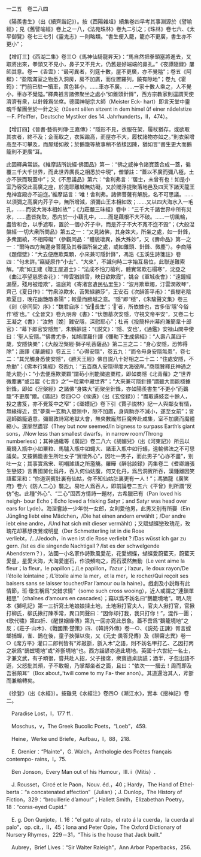 一二五　卷二八四

《陽羨書生》（出《續齊諧記》）。按《酉陽雜俎》續集卷四早考其事淵源於《譬喻經》；見《舊譬喻經》卷上之一八，《法苑珠林》卷九二引之；《珠林》卷七六、《太平御覽》卷七三七引《靈鬼志》一則略類。“書生便入籠，籠亦不更廣，書生亦不更小”；

【增訂三】《西湖二集》卷三○《馬神仙騎龍昇天》：“馬自然把拳頭塞將進去，又取將出來，拳頭又不見小，鼻子又不見大，仍舊是好端端的鼻孔。”《夜譚隨録》屢師其意。卷一《香雲》：“最可異者，列筵十數，屋不更廣，亦不覺隘”；卷五《阿穉》：“盈階滿室之物悉入洞房，房不加廣，而位置羅列，饒有隙地”；卷九《霍筠》：“門前已駐一犢車，黄色甚小，……車亦不廣。……一家十數人乘之，人不覺小，車亦不覺隘。”釋典衹言諸佛聚坐之處小“如錐頭針鋒”，西方宗教家則逕謂天使濟濟有衆，以針鋒爲坐席。德國神秘宗大師（Meister Eck-
hart）即言天堂中靈魂千輩團坐於一針之尖（tûsent sêlen sitzent in dem himel ûf einer nâdelstize－F. Pfeiffer，Deutsche Mystiker des 14. Jahrhunderts，II，474）。

【增訂四】《晉書·藝術列傳·王嘉傳》：“隱形不見，衣服在架，履杖猶存。或欲取其衣者，終不及；企而取之，衣架踰高，而屋亦不大，履杖諸物亦如之。”則衣架增高至不可攀及，而屋矮如故；於鵝籠等故事稍不依樣因陳，猶如言“書生更大而鵝籠則不更廣”耳。

此固釋典常談。《維摩詰所説經·佛國品》第一：“佛之威神令諸寶蓋合成一蓋，徧覆三千大千世界，而此世界廣長之相悉於中現”，僧肇註：“蓋以不廣而彌八極，土亦不狹而現蓋中”；又《不思議品》第六：“舍利弗言：‘居士，未曾有也！如是小室乃容受此高廣之座，於毘耶離城無妨礙，又於閻浮提聚落地邑及四天下諸天龍王鬼神宫殿亦不迫迮。’維摩詰言：‘唯！舍利弗。諸佛菩薩有解脱，名不可思議。……以須彌之高廣内芥子中，無所增減，須彌山王本相如故；……又以四大海水入一毛孔，……而彼大海本相如故’”；《力莊嚴三昧經》卷中：“三千大千諸世界中所有災水，……盡皆掬取，悉内於一小藕孔中，……而是藕根不大不破。……一切風輪，盡皆和合，以手遮取，置於一個小芥子中，而是芥子不大不寬不迮不毁”；《大般湼槃經·一切大衆所問品》第五之一：“又見諸佛，其身姝大，所坐之處，如一針鋒，多衆圍繞，不相障礙”（參觀同品：“體貌瓌異，姝大殊妙”，又《壽命品》第一之一：“爾時四方無邊身菩薩及其眷屬所坐之處，或如錐頭、針鋒、微塵”）。李商隱《題僧壁》：“大去便應欺粟顆，小來兼可隱針鋒”，馮浩《玉溪生詩箋註》卷四：“句未詳。”竊疑原作“小去”、“大來”，不識何時二字始互易位，此聯遂難索解。“欺”如王建《贈王屋道士》：“法成不怕刀槍利，體實常欺石榻寒”，沈亞之《曲江亭望慈恩杳花》：“帶雲猶誤雪，映日欲欺霞”，姚合《軍城夜會》：“遠鐘經漏壓，殘月被燈欺”，温庭筠《寄渚宫遺民弘里生》：“波月欺華燭，汀雲潤故琴”，齊己《夏日作》：“竹衆涼欺水，苔繁緑勝莎”，王安石《次韻答平甫》：“長樹老陰欺夏日，晚花幽艷敵春陽”；較量而勝越之意。“隱”即“穩”，《朱駿聲文集》卷三《刻〈參同契〉序》：“魏君自序：‘安𤔌長生’；‘𤔌’者，所依據也，古多借‘隱’今俗作‘穩’也。”《全晉文》卷九明帝《書》：“伏想墓次安隱，守視文帝平安”，又卷二七王凝之《書》：“汝勉［娩］難安隱，深慰耶心”；杜甫《投簡梓州幕府兼簡韋十郎官》：“幕下郎官安隱無”，朱鶴齡註：“《説文》：‘隱、安也’，《通鑑》安禄山問中使曰：‘聖人安隱。’”佛書尤多，如鳩摩羅什譯《彌勒下生成佛經》：“人壽八萬四千歲，安隱快樂”；《大般湼槃經·獅子吼菩薩品》第二三之二：“身心安隱，恐怖得除”；唐譯《華嚴經》卷五三：“心得安隱”，卷五九：“而令母身安隱無患”，卷七二：“其光觸身悉使安隱”，《勝天王經》佛自説八十好相之二十二：“住處安隱，不危動”；《佛本行集經》卷四九：“五百商人安隱得度大海彼岸。”商隱贊釋氏神通之能大能小：“小去便應欺粟顆”謂苟小則能微逾粟粒，即如商隱《北青蘿》之“世界微塵裏”或吕巖《七言》之“一粒粟中藏世界”；“大來兼可隱針鋒”謂雖大而能穩據針鋒，即如《湼槃經》之諸佛“身姝大”而聚坐針鋒，亦如陽羨書生“不更小”而鵝籠“不更廣”爾。《廣記》卷四○○《侯遹》（出《玄怪録》）：“盡取遹妓妾十餘人，投之書笈，亦不覺笈中之窄”；《瑯嬛記》卷下引《賈子説林》記一人與鄰女有情，無緣得近，忽“夢乘一玄駒入壁隙中，隙不加廣，身與駒亦不減小，遂至女前”；皆逕師鵝籠遺意。彌爾敦詩寫地獄大會，無央數龐然巨魔奔赴咸集，室不加廣而魔體縮小，遂廓然盡容（They but now seemed/In bigness to surpass Earth’s giant sons，/Now less than smallest dwarfs，in narrow room/Throng numberless）；其神通纔等《廣記》卷二八六《胡媚兒》（出《河東記》）所云以萬錢入瓶中小如粟粒、馬驢入瓶中如蠅大、諸車入瓶中如行蟻，遠輸佛法之不可思議矣。又按鵝籠書生所吐女子“實懷外心”，因吐一男子，而此男子“心亦不盡”，别吐一女；其事實爲宋、明嘲謔語之所濫觴。羅曄《醉翁談録》丙集卷二《耆卿譏張生戀妓》言曹國舅化爲丹，吞入何仙姑腹，何又化丹，爲吕洞賓所吞，漢鍾離因笑語藍采和：“你道洞賓肚裏有仙姑，你不知仙姑肚裏更有一人！”；馮猶龍《廣笑府》卷六《防人二心》襲之。易吐人爲吞人，即前論卷二五六《平曾》則所謂“反仿”也。此種“外心”、“二心”固西方情詩一題材，古希臘已有（Pan loved his neigh-
bour Echo；Echo loved a frisking Satyr；and Satyr was head over ears for Lyde）。海湼嘗詠一少年悦一女郎，女則愛他男，此男又别有所娶（Ein Jüngling liebt eine Mädchen，/Die hat einen andern erwählt；/Der andre iebt eine andre，/Und hat sich mit dieser vermählt）；又賦蝴蝶戀玫瑰花，玫瑰花却慕想夜鶯或明星（Der Schmetterling ist in die Rose verliebt，/.../Jedoch，in wen ist die Rose verliebt？/Das wüsst ich gar zu gern. /Ist es die singende Nachtigall？/Ist es der schwelgende Abendstern？），法國一小名家作詩歎風愛花，花愛蝴蝶，蝴蝶愛蔚藍天，蔚藍天愛星，星愛大海，大海愛崖石，作浪頻吻之，而石漠然無動（Le vent aime la fleur；la fleur，le papillon；/Le papillon，l’azur；l’azur，le doux rayon/De l’étoile lointaine；/L’étoile aime la mer，et la mer，le rocher/Qui reçoit ses baisers sans se laisser toucher/Par l’amour ou la haine）。戲劇及小説每有此情節，班·瓊生稱爲“交錯求情”（some such cross wooing），近人或謂之“連鎖單相思”（chaînes d’amours en cascades）；竊以爲不妨名曰“鵝籠境地”。明人院本《獅吼記》第一三折寫土地娘娘撻土地，土地揪打官夫人，官夫人揪打官，官揪打柳氏，柳氏揪打陳季常，異口同聲曰：“因你却打我，我只打你！”，混作一團；《歌代嘯》第四折、《醒世姻緣傳》第九一回亦寫此景象。蓋不啻爲“鵝籠境地”之反；《莊子·山木》、《戰國策·楚策》四、《韓詩外傳》卷一○、《説苑·正諫》胥言螳螂捕蟬，雀、鵲在後，童子挾彈以俟，又《元史·畏答兒傳》及《聊齋志異》卷一○《席方平》灌口二郎判皆有“斧敲斵，斵入木”之語，則不妨名甲打乙、乙因打丙之狀爲“鵲螳境地”或“斧斵境地”也。西方謡諺亦道此境地。英國十六世紀一名士，才兼文武，有子頑很，嘗共赴人招，父子接席，衆賓遶桌談讌；酒半，子忽出語不遜，父怒批其頰，子不敢報，乃掌鄰坐者之面，且曰：“依次一一摑去！周而即及吾翁頰耳”（Box about，’twill come to my Fa-
ther anon）。其道還治其人，斧斵而兼輪轉矣。

《徐登》（出《水經》）。按雖見《水經注》卷四○《漸江水》，實本《搜神記》卷二。











　Paradise Lost，I，177 ff..

　Moschus，v，The Greek Bucolic Poets，“Loeb”，459.

　Heine，Werke und Briefe，Aufbau，I，88，218.

　E. Grenier：“Plainte”，G. Walch，Anthologie des Poètes français contempo-
rains，I，75.

　Ben Jonson，Every Man out of his Humour，III. i（Mitis）.

　J. Rousset，Circé et le Paon，Nouv. éd.，40；Hardy，The Hand of Ethel-
berta：“a concatenated affection”（Julian）；J. Dunlop，The History of Fiction，329：“brouillerie d’amour”；Hallett Smith，Elizabethan Poetry，18：“corss-eyed Cupid.”

　E. g. Don Qunjote，I. 16：“el gato al rato，el rato á la cuerda，la cuerda al 
palo”，op. cit.，II，45；Iona and Peter Opie，The Oxford Dictionary of Nursery Rhymes，229－31，“This is the house that Jack built.”

　Aubrey，Brief Lives：“Sir Walter Raleigh”，Ann Arbor Paperbacks，256.